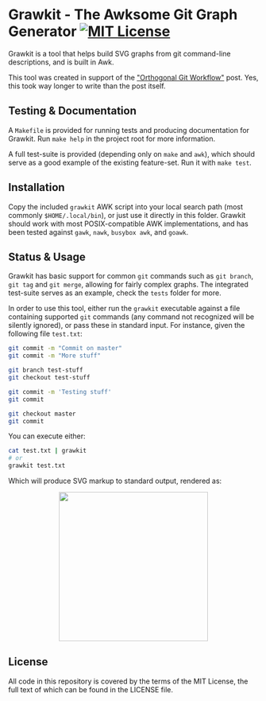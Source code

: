 # Grawkit - The Awksome Git Graph Generator [![MIT License][license-svg]][license-url]

Grawkit is a tool that helps build SVG graphs from git command-line descriptions, and is built in Awk.

This tool was created in support of the ["Orthogonal Git Workflow"][orthogonal-git] post. Yes, this took way longer to write than the post itself.

## Testing & Documentation

A `Makefile` is provided for running tests and producing documentation for Grawkit. Run `make help` in the project root for more information.

A full test-suite is provided (depending only on `make` and `awk`), which should serve as a good example of the existing feature-set. Run it with `make test`.

## Installation

Copy the included `grawkit` AWK script into your local search path (most commonly
`$HOME/.local/bin`), or just use it directly in this folder. Grawkit should work with most
POSIX-compatible AWK implementations, and has been tested against `gawk`, `nawk`, `busybox awk`, and `goawk`.

## Status & Usage

Grawkit has basic support for common `git` commands such as `git branch`, `git tag` and `git merge`, allowing for fairly complex graphs. The integrated test-suite serves as an example, check the `tests` folder for more.

In order to use this tool, either run the `grawkit` executable against a file containing supported
`git` commands (any command not recognized will be silently ignored), or pass these in standard
input. For instance, given the following file `test.txt`:

```sh
git commit -m "Commit on master"
git commit -m "More stuff"

git branch test-stuff
git checkout test-stuff

git commit -m 'Testing stuff'
git commit

git checkout master
git commit
```

You can execute either:

```sh
cat test.txt | grawkit
# or
grawkit test.txt
```

Which will produce SVG markup to standard output, rendered as:

<p align="center"> <img
src="https://rawgit.com/deuill/grawkit/892a5cec4dee58838fb18f87fcb00f9d8f4d35a8/tests/03-branch.svg"
alt="" width="300"></p>

## License

All code in this repository is covered by the terms of the MIT License, the full text of which can be found in the LICENSE file.

[orthogonal-git]: https://deuill.org/post/orthogonal-git-workflow/
[license-url]: https://github.com/deuill/grawkit/blob/master/LICENSE
[license-svg]: https://img.shields.io/badge/license-MIT-blue.svg
